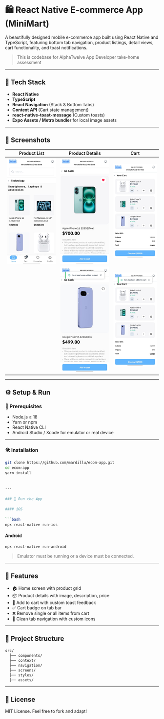 # 🛍️ React Native E-commerce App (MiniMart)

A beautifully designed mobile e-commerce app built using React Native and TypeScript, featuring bottom tab navigation, product listings, detail views, cart functionality, and toast notifications.

>This is codebase for AlphaTwelve App Developer take-home assessment

---

## 🚀 Tech Stack

- **React Native**
- **TypeScript**
- **React Navigation** (Stack & Bottom Tabs)
- **Context API** (Cart state management)
- **react-native-toast-message** (Custom toasts)
- **Expo Assets / Metro bundler** for local image assets

---

## 📸 Screenshots

| Product List | Product Details | Cart |
|--------------|------------------|------|
| ![Product List](assets/home-page-catalog.jpeg) | ![Product Details (Liked)](assets/product-details-page-liked.jpeg) | ![Cart](assets/cart-page.jpeg) |
|  | ![Product Details (Toast)](assets/product-details-page-toast.jpeg) | ![Cart (Toast)](assets/cart-page-toast.jpeg) |


---

## ⚙️ Setup & Run

### 🧱 Prerequisites

- Node.js ≥ 18
- Yarn or npm
- React Native CLI
- Android Studio / Xcode for emulator or real device

---

### 🛠️ Installation

```bash
git clone https://github.com/mardillu/ecom-app.git
cd ecom-app
yarn install


---

### 📱 Run the App

#### iOS

```bash
npx react-native run-ios
```

#### Android

```bash
npx react-native run-android
```

> Emulator must be running or a device must be connected.

---

## 🧠 Features

* 🏠 Home screen with product grid
* 📦 Product details with image, description, price
* 🛒 Add to cart with custom toast feedback
* ✅ Cart badge on tab bar
* ❌ Remove single or all items from cart
* 📲 Clean tab navigation with custom icons

---

## 📁 Project Structure

```
src/
  ├── components/
  ├── context/
  ├── navigation/
  ├── screens/
  ├── styles/
  ├── assets/
```

---

## 📝 License

MIT License. Feel free to fork and adapt!

````
